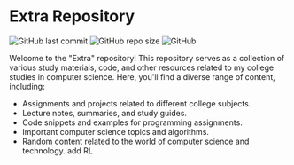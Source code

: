 # Extra Repository 

![GitHub last commit](https://img.shields.io/github/last-commit/yourusername/extra)
![GitHub repo size](https://img.shields.io/github/repo-size/yourusername/extra)
![GitHub](https://img.shields.io/github/license/yourusername/extra)

Welcome to the "Extra" repository! This repository serves as a collection of various study materials, code, and other resources related to my college studies in computer science. Here, you'll find a diverse range of content, including:

- Assignments and projects related to different college subjects.
- Lecture notes, summaries, and study guides.
- Code snippets and examples for programming assignments.
- Important computer science topics and algorithms.
- Random content related to the world of computer science and technology.
add RL
